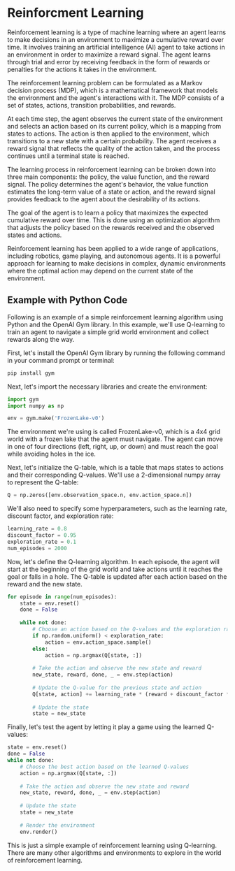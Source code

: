 # Reinforcment Learning

Reinforcement learning is a type of machine learning where an agent learns to make decisions in an environment to maximize a cumulative reward over time. It  involves training an artificial intelligence (AI) agent to take actions in an environment in order to maximize a reward signal. The agent learns through trial and error by receiving feedback in the form of rewards or penalties for the actions it takes in the environment.

The reinforcement learning problem can be formulated as a Markov decision process (MDP), which is a mathematical framework that models the environment and the agent's interactions with it. The MDP consists of a set of states, actions, transition probabilities, and rewards.

At each time step, the agent observes the current state of the environment and selects an action based on its current policy, which is a mapping from states to actions. The action is then applied to the environment, which transitions to a new state with a certain probability. The agent receives a reward signal that reflects the quality of the action taken, and the process continues until a terminal state is reached.

The learning process in reinforcement learning can be broken down into three main components: the policy, the value function, and the reward signal. The policy determines the agent's behavior, the value function estimates the long-term value of a state or action, and the reward signal provides feedback to the agent about the desirability of its actions.


The goal of the agent is to learn a policy that maximizes the expected cumulative reward over time. This is done using an optimization algorithm that adjusts the policy based on the rewards received and the observed states and actions.

Reinforcement learning has been applied to a wide range of applications, including robotics, game playing, and autonomous agents. It is a powerful approach for learning to make decisions in complex, dynamic environments where the optimal action may depend on the current state of the environment.

## Example with Python Code

Following is an example of a simple reinforcement learning algorithm using Python and the OpenAI Gym library. In this example, we'll use Q-learning to train an agent to navigate a simple grid world environment and collect rewards along the way.

First, let's install the OpenAI Gym library by running the following command in your command prompt or terminal:

```python
pip install gym
```

Next, let's import the necessary libraries and create the environment:

```python
import gym
import numpy as np

env = gym.make('FrozenLake-v0')
```
The environment we're using is called FrozenLake-v0, which is a 4x4 grid world with a frozen lake that the agent must navigate. The agent can move in one of four directions (left, right, up, or down) and must reach the goal while avoiding holes in the ice.

Next, let's initialize the Q-table, which is a table that maps states to actions and their corresponding Q-values. We'll use a 2-dimensional numpy array to represent the Q-table:

```python
Q = np.zeros([env.observation_space.n, env.action_space.n])
```

We'll also need to specify some hyperparameters, such as the learning rate, discount factor, and exploration rate:

```python
learning_rate = 0.8
discount_factor = 0.95
exploration_rate = 0.1
num_episodes = 2000
```

Now, let's define the Q-learning algorithm. In each episode, the agent will start at the beginning of the grid world and take actions until it reaches the goal or falls in a hole. The Q-table is updated after each action based on the reward and the new state.

```python
for episode in range(num_episodes):
    state = env.reset()
    done = False
    
    while not done:
        # Choose an action based on the Q-values and the exploration rate
        if np.random.uniform() < exploration_rate:
            action = env.action_space.sample()
        else:
            action = np.argmax(Q[state, :])
        
        # Take the action and observe the new state and reward
        new_state, reward, done, _ = env.step(action)
        
        # Update the Q-value for the previous state and action
        Q[state, action] += learning_rate * (reward + discount_factor * np.max(Q[new_state, :]) - Q[state, action])
        
        # Update the state
        state = new_state
```

Finally, let's test the agent by letting it play a game using the learned Q-values:

```python
state = env.reset()
done = False
while not done:
    # Choose the best action based on the learned Q-values
    action = np.argmax(Q[state, :])
    
    # Take the action and observe the new state and reward
    new_state, reward, done, _ = env.step(action)
    
    # Update the state
    state = new_state
    
    # Render the environment
    env.render()
```

This is just a simple example of reinforcement learning using Q-learning. There are many other algorithms and environments to explore in the world of reinforcement learning.

